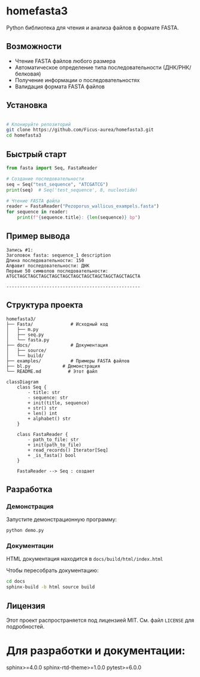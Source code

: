 # homefasta3

Python библиотека для чтения и анализа файлов в формате FASTA.

## Возможности

- Чтение FASTA файлов любого размера
- Автоматическое определение типа последовательности (ДНК/РНК/белковая)
- Получение информации о последовательностях
- Валидация формата FASTA файлов

## Установка

```bash

# Клонируйте репозиторий
git clone https://github.com/Ficus-aurea/homefasta3.git
cd homefasta3
```

## Быстрый старт

```python
from fasta import Seq, FastaReader

# Создание последовательности
seq = Seq("test_sequence", "ATCGATCG")
print(seq)  # Seq('test_sequence', 8, nucleotide)

# Чтение FASTA файла
reader = FastaReader("Pezoporus_wallicus_exampels.fasta")
for sequence in reader:
    print(f"{sequence.title}: {len(sequence)} bp")
```

## Пример вывода
```text
Запись #1:
Заголовок fasta: sequence_1 description
Длина последовательности: 150
Алфавит последовательности: ДНК
Первые 50 символов последовательности: ATGCTAGCTAGCTAGCTAGCTAGCTAGCTAGCTAGCTAGCTAGCTAGCTA

--------------------------------------------------
```

## Структура проекта

```text
homefasta3/
├── Fasta/              # Исходный код
│   ├── m.py
│   ├── seq.py
│   └── fasta.py
├── docs/               # Документация
│   ├── source/
│   └── build/
├── examples/           # Примеры FASTA файлов
├── bl.py            # Демонстрация
└── README.md          # Этот файл
```

```mermaid
classDiagram
    class Seq {
        - title: str
        - sequence: str
        + init(title, sequence)
        + str() str
        + len() int
        + alphabet() str
    }
    
    class FastaReader {
        - path_to_file: str
        + init(path_to_file)
        + read_records() Iterator[Seq]
        + _is_fasta() bool
    }
    
    FastaReader --> Seq : создает
```

## Разработка

### Демонстрация
Запустите демонстрационную программу:

```bash
python demo.py
```

### Документации

HTML документация находится в `docs/build/html/index.html`

Чтобы пересобрать документацию:
```bash
cd docs
sphinx-build -b html source build
```

## Лицензия
Этот проект распространяется под лицензией MIT. См. файл `LICENSE` для подробностей.

# Для разработки и документации:
sphinx>=4.0.0
sphinx-rtd-theme>=1.0.0
pytest>=6.0.0
